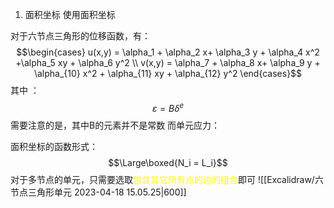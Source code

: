 1. 面积坐标 
使用面积坐标

对于六节点三角形的位移函数，有： 
$$\begin{cases}
u(x,y) = \alpha_1 + \alpha_2 x+ \alpha_3 y + \alpha_4 x^2 +\alpha_5 xy + \alpha_6 y^2 \\
v(x,y) =  \alpha_7 + \alpha_8 x+ \alpha_9 y + \alpha_{10} x^2 + \alpha_{11} xy +  \alpha_{12} y^2
\end{cases}$$
其中 ： 
$$\varepsilon = B \delta^e$$
需要注意的是，其中B的元素并不是常数
而单元应力：


面积坐标的函数形式： 
$$\Large\boxed{N_i = L_i}$$
对于多节点的单元，只需要选取<mark style="background: transparent; color: yellow">包含其它所有点的边的组合</mark>即可
![[Excalidraw/六节点三角形单元 2023-04-18 15.05.25|600]]



